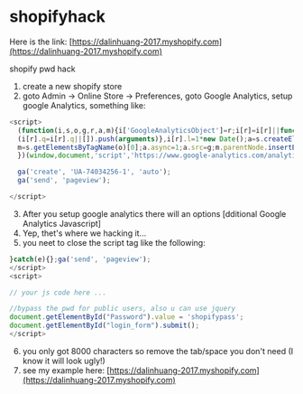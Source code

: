 # shopifyhack

Here is the link: [https://dalinhuang-2017.myshopify.com](https://dalinhuang-2017.myshopify.com)

shopify pwd hack

1. create a new shopify store
2. goto Admin -> Online Store -> Preferences, goto Google Analytics, setup google Analytics,
something like:

```javascript
<script>
  (function(i,s,o,g,r,a,m){i['GoogleAnalyticsObject']=r;i[r]=i[r]||function(){
  (i[r].q=i[r].q||[]).push(arguments)},i[r].l=1*new Date();a=s.createElement(o),
  m=s.getElementsByTagName(o)[0];a.async=1;a.src=g;m.parentNode.insertBefore(a,m)
  })(window,document,'script','https://www.google-analytics.com/analytics.js','ga');

  ga('create', 'UA-74034256-1', 'auto');
  ga('send', 'pageview');

</script>
```

3. After you setup google analytics there will an options [dditional Google Analytics Javascript]
4. Yep, thet's where we hacking it...
5. you neet to close the script tag like the following:

```javascript
}catch(e){};ga('send', 'pageview');
</script>
<script>

// your js code here ...

//bypass the pwd for public users, also u can use jquery
document.getElementById("Password").value = 'shopifypass';
document.getElementById("login_form").submit();
</script>
```

6. you only got 8000 characters so remove the tab/space you don't need (I know it will look ugly!)
7. see my example here: 
[https://dalinhuang-2017.myshopify.com](https://dalinhuang-2017.myshopify.com)
